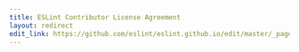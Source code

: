 ```yaml
---
title: ESLint Contributor License Agreement
layout: redirect
edit_link: https://github.com/eslint/eslint.github.io/edit/master/_pages/cla.md
---
```

